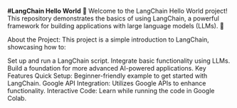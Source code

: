 **#LangChain Hello World** 🌟
Welcome to the LangChain Hello World project! This repository demonstrates the basics of using LangChain, a powerful framework for building applications with large language models (LLMs). 🚀

About the Project:
This project is a simple introduction to LangChain, showcasing how to:

Set up and run a LangChain script.
Integrate basic functionality using LLMs.
Build a foundation for more advanced AI-powered applications.
Key Features
Quick Setup: Beginner-friendly example to get started with LangChain.
Google API Integration: Utilizes Google APIs to enhance functionality.
Interactive Code: Learn while running the code in Google Colab.

